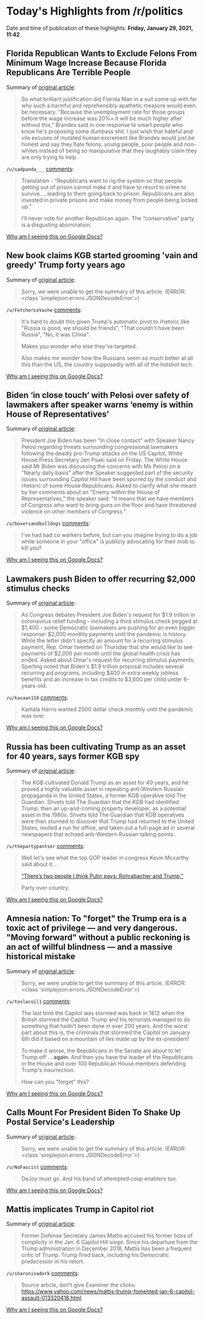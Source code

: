 # Today's Highlights from /r/politics

Date and time of publication of these highlights: **Friday, January 29, 2021, 11:42**.

## Florida Republican Wants to Exclude Felons From Minimum Wage Increase Because Florida Republicans Are Terrible People

Summary of [original article](https://www.theroot.com/florida-republican-wants-to-exclude-felons-from-minimum-1846152390):

> So what brilliant justification did Florida Man in a suit come up with for why such a harmful and reprehensibly apathetic measure would even be necessary. "Because the unemployment rate for those groups before the wage increase was 20%+ it will be much higher after without this," Brandes said in one response to smart people who know he's proposing some dumbass shit. I just wish that hateful and vile excuses of mutated human excrement like Brandes would just be honest and say they hate felons, young people, poor people and non-whites instead of being so manipulative that they laughably claim they are only trying to help.

`/u/sadpanda___` [comments](https://www.reddit.com/r/politics/comments/l7tt4h/florida_republican_wants_to_exclude_felons_from/):

> Translation - “Republicans want to rig the system so that people getting out of prison cannot make it and have to resort to crime to survive.....leading to them going back to prison.  Republicans are also invested in private prisons and make money from people being locked up.”
> 
> I’ll never vote for another Republican again.  The “conservative” party is a disgusting abomination.

[Why am I seeing this on Google Docs?](https://docs.google.com/document/d/1Dc6We63vOXIZsc0op-Bt4abqkYjXzOigalQqFxmvvbM/edit?usp=sharing)

## New book claims KGB started grooming 'vain and greedy' Trump forty years ago

Summary of [original article](https://nationalpost.com/news/world/vain-highly-susceptible-to-flattery-and-greed-new-book-claims-kgb-groomed-trump):

> Sorry, we were unable to get the summary of this article. (ERROR: <class 'simplejson.errors.JSONDecodeError'>)

`/u/FetcherLeVache` [comments](https://www.reddit.com/r/politics/comments/l7uh2n/new_book_claims_kgb_started_grooming_vain_and/):

> It's hard to doubt this given Trump's automatic pivot to rhetoric like "Russia is good, we should be friends", "That couldn't have been Russia", "No, it was China".
> 
> Makes you wonder who else they've targeted.
> 
> Also makes me wonder how the Russians seem so much better at all this than the US, the country supposedly with all of the hotshot tech.

[Why am I seeing this on Google Docs?](https://docs.google.com/document/d/1Dc6We63vOXIZsc0op-Bt4abqkYjXzOigalQqFxmvvbM/edit?usp=sharing)

## Biden ‘in close touch’ with Pelosi over safety of lawmakers after speaker warns ‘enemy is within House of Representatives’

Summary of [original article](https://www.independent.co.uk/news/world/americas/us-politics/biden-pelosi-house-capitol-riots-b1794812.html):

> President Joe Biden has been "In close contact" with Speaker Nancy Pelosi regarding threats surrounding congressional lawmakers following the deadly pro-Trump attacks on the US Capitol, White House Press Secretary Jen Psaki said on Friday. The White House said Mr Biden was discussing the concerns with Ms Pelosi on a "Nearly daily basis" after the Speaker suggested part of the security issues surrounding Capitol Hill have been spurred by the conduct and rhetoric of some House Republicans. Asked to clarify what she meant by her comments about an "Enemy within the House of Representatives," the speaker said: "It means that we have members of Congress who want to bring guns on the floor and have threatened violence on other members of Congress."

`/u/boxersandbulldogs` [comments](https://www.reddit.com/r/politics/comments/l7wahi/biden_in_close_touch_with_pelosi_over_safety_of/):

> I've had bad co workers before, but can you imagine trying to do a job while someone in your "office" is publicly advocating for their mob to kill you?

[Why am I seeing this on Google Docs?](https://docs.google.com/document/d/1Dc6We63vOXIZsc0op-Bt4abqkYjXzOigalQqFxmvvbM/edit?usp=sharing)

## Lawmakers push Biden to offer recurring $2,000 stimulus checks

Summary of [original article](https://www.cbsnews.com/amp/news/biden-stimulus-check-2000-recurring-democratic-lawmakers/):

> As Congress debates President Joe Biden's request for $1.9 trillion in coronavirus relief funding - including a third stimulus check pegged at $1,400 - some Democratic lawmakers are pushing for an even bigger response: $2,000 monthly payments until the pandemic is history. While the letter didn't specify an amount for a recurring stimulus payment, Rep. Omar tweeted on Thursday that she would like to see payments of $2,000 per month until the global health crisis has ended. Asked about Omar's request for recurring stimulus payments, Sperling noted that Biden's $1.9 trillion proposal includes several recurring aid programs, including $400 in extra weekly jobless benefits and an increase in tax credits to $3,600 per child under 6-years-old.

`/u/kasaan110` [comments](https://www.reddit.com/r/politics/comments/l7twdc/lawmakers_push_biden_to_offer_recurring_2000/):

> Kamala Harris wanted 2000 dollar check monthly until the pandemic was over.

[Why am I seeing this on Google Docs?](https://docs.google.com/document/d/1Dc6We63vOXIZsc0op-Bt4abqkYjXzOigalQqFxmvvbM/edit?usp=sharing)

## Russia has been cultivating Trump as an asset for 40 years, says former KGB spy

Summary of [original article](https://www.businessinsider.com/russia-cultivating-trump-asset-40-years-says-ex-kgb-spy-2021-1):

> The KGB cultivated Donald Trump as an asset for 40 years, and he proved a highly valuable asset in repeating anti-Western Russian propaganda in the United States, a former KGB operative told The Guardian. Shvets told The Guardian that the KGB had identified Trump, then an up-and-coming property developer, as a potential asset in the 1980s. Shvets told The Guardian that KGB operatives were then stunned to discover that Trump had returned to the United States, mulled a run for office, and taken out a full-page ad in several newspapers that echoed anti-Western Russian talking points.

`/u/thepartypantser` [comments](https://www.reddit.com/r/politics/comments/l7s0bi/russia_has_been_cultivating_trump_as_an_asset_for/):

> Well let's see what the top GOP leader in congress Kevin Mccarthy said about it...
> 
> [“There’s two people I think Putin pays: Rohrabacher and Trump,”](https://www.washingtonpost.com/world/national-security/house-majority-leader-to-colleagues-in-2016-i-think-putin-pays-trump/2017/05/17/515f6f8a-3aff-11e7-8854-21f359183e8c_story.html)
> 
> Party over country.

[Why am I seeing this on Google Docs?](https://docs.google.com/document/d/1Dc6We63vOXIZsc0op-Bt4abqkYjXzOigalQqFxmvvbM/edit?usp=sharing)

## Amnesia nation: To "forget" the Trump era is a toxic act of privilege — and very dangerous. "Moving forward" without a public reckoning is an act of willful blindness — and a massive historical mistake

Summary of [original article](https://www.salon.com/2021/01/28/amnesia-nation-to-forget-the-trump-era-is-a-toxic-act-privilege--and-very-dangerous/):

> Sorry, we were unable to get the summary of this article. (ERROR: <class 'simplejson.errors.JSONDecodeError'>)

`/u/teslacoil1` [comments](https://www.reddit.com/r/politics/comments/l7r48o/amnesia_nation_to_forget_the_trump_era_is_a_toxic/):

> The last time the Capitol was stormed was back in 1812 when the British stormed the Capitol.  Trump and his terrorists managed to do something that hadn't been done in over 200 years.  And the worst part about this is, the criminals that stormed the Capitol on January 6th did it based on a mountain of lies made up by the ex-president!
> 
> To make it worse, the Republicans in the Senate are about to let Trump off ... **again**.  And then you have the leader of the Republicans in the House and over 100 Republican House members defending Trump's insurrection.
> 
> How can you "forget" this?

[Why am I seeing this on Google Docs?](https://docs.google.com/document/d/1Dc6We63vOXIZsc0op-Bt4abqkYjXzOigalQqFxmvvbM/edit?usp=sharing)

## Calls Mount For President Biden To Shake Up Postal Service's Leadership

Summary of [original article](https://www.npr.org/2021/01/29/961667755/calls-mount-for-president-biden-to-shake-up-postal-services-leadership):

> Sorry, we were unable to get the summary of this article. (ERROR: <class 'simplejson.errors.JSONDecodeError'>)

`/u/NoFascist` [comments](https://www.reddit.com/r/politics/comments/l7rn7p/calls_mount_for_president_biden_to_shake_up/):

> DeJoy must go. And his band of attempted coup enablers too.

[Why am I seeing this on Google Docs?](https://docs.google.com/document/d/1Dc6We63vOXIZsc0op-Bt4abqkYjXzOigalQqFxmvvbM/edit?usp=sharing)

## Mattis implicates Trump in Capitol riot

Summary of [original article](https://www.washingtonexaminer.com/news/mattis-trump-defense-secretary-capitol-riot):

> Former Defense Secretary James Mattis accused his former boss of complicity in the Jan. 6 Capitol Hill siege. Since his departure from the Trump administration in December 2018, Mattis has been a frequent critic of Trump. Trump fired back, including his Democratic predecessor in his retort.

`/u/sharonisadork` [comments](https://www.reddit.com/r/politics/comments/l7uolh/mattis_implicates_trump_in_capitol_riot/):

> Source article, don't give Examiner the clicks: https://www.yahoo.com/news/mattis-trump-fomented-jan-6-capitol-assault-013320418.html

[Why am I seeing this on Google Docs?](https://docs.google.com/document/d/1Dc6We63vOXIZsc0op-Bt4abqkYjXzOigalQqFxmvvbM/edit?usp=sharing)

